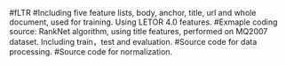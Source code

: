 #fLTR
#Including five feature lists, body, anchor, title, url and whole document, used for training. Using LETOR 4.0 features. 
#Exmaple coding source: RankNet algorithm, using title features, performed on MQ2007 dataset. Including train，test and evaluation.
#Source code for data processing.
#Source code for normalization.
